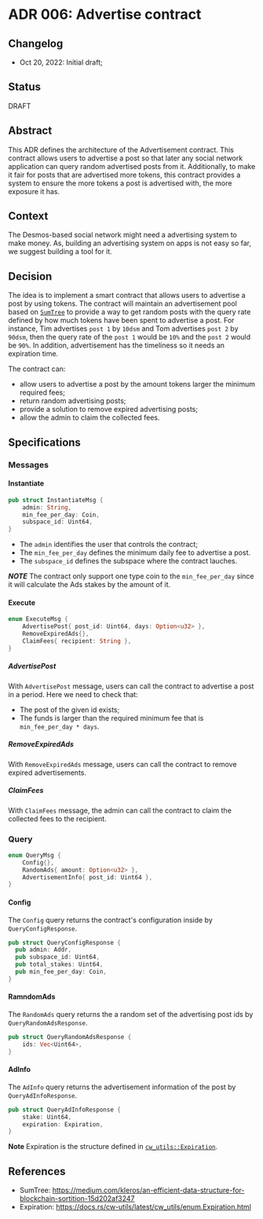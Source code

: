 # ADR 006: Advertise contract

## Changelog

- Oct 20, 2022: Initial draft;

## Status

DRAFT

## Abstract
This ADR defines the architecture of the Advertisement contract. This contract allows users to advertise a post so that later any social network application can query random advertised posts from it.
Additionally, to make it fair for posts that are advertised more tokens, this contract provides a system to ensure the more tokens a post is advertised with, the more exposure it has.

## Context
The Desmos-based social network might need a advertising system to make money. As, building an advertising system on apps is not easy so far, we suggest building a tool for it.

## Decision
The idea is to implement a smart contract that allows users to advertise a post by using tokens. The contract will maintain an advertisement pool based on [`SumTree`](https://medium.com/kleros/an-efficient-data-structure-for-blockchain-sortition-15d202af3247) to provide a way to get random posts with the query rate defined by how much tokens have been spent to advertise a post. For instance, Tim advertises `post 1` by `10dsm` and Tom advertises `post 2` by `90dsm`, then the query rate of the `post 1` would be `10%` and the `post 2` would be `90%`. In addition, advertisement has the timeliness so it needs an expiration time.

The contract can:
* allow users to advertise a post by the amount tokens larger the minimum required fees;
* return random advertising posts;
* provide a solution to remove expired advertising posts;
* allow the admin to claim the collected fees.

## Specifications

### Messages

#### Instantiate
```rust
pub struct InstantiateMsg {
    admin: String,
    min_fee_per_day: Coin,
    subspace_id: Uint64,
}
```

* The `admin` identifies the user that controls the contract;
* The `min_fee_per_day` defines the minimum daily fee to advertise a post.
* The `subspace_id` defines the subspace where the contract lauches.

***NOTE***
The contract only support one type coin to the `min_fee_per_day` since it will calculate the Ads stakes by the amount of it.

#### Execute
```rust
enum ExecuteMsg {
    AdvertisePost{ post_id: Uint64, days: Option<u32> },
    RemoveExpiredAds{},
    ClaimFees{ recipient: String },
}
```

##### AdvertisePost
With `AdvertisePost` message, users can call the contract to advertise a post in a period.
Here we need to check that:
* The post of the given id exists;
* The funds is larger than the required minimum fee that is `min_fee_per_day * days`.

##### RemoveExpiredAds
With `RemoveExpiredAds` message, users can call the contract to remove expired advertisements.

##### ClaimFees
With `ClaimFees` message, the admin can call the contract to claim the collected fees to the recipient.

### Query
```rust
enum QueryMsg {
    Config{},
    RandomAds{ amount: Option<u32> },
    AdvertisementInfo{ post_id: Uint64 },
}
```

#### Config
The `Config` query returns the contract's configuration inside by `QueryConfigResponse`.

```rust
pub struct QueryConfigResponse {
  pub admin: Addr,
  pub subspace_id: Uint64,
  pub total_stakes: Uint64,
  pub min_fee_per_day: Coin,
}
```

#### RamndomAds
The `RandomAds` query returns the a random set of the advertising post ids by `QueryRandomAdsResponse`.

```rust
pub struct QueryRandomAdsResponse {
    ids: Vec<Uint64>,
}
```

#### AdInfo
The `AdInfo` query returns the advertisement information of the post by `QueryAdInfoResponse`.

```rust
pub struct QueryAdInfoResponse {
    stake: Uint64,
    expiration: Expiration,
}
```

**Note**
Expiration is the structure defined in [`cw_utils::Expiration`](https://docs.rs/cw-utils/latest/cw_utils/enum.Expiration.html).

## References
* SumTree: https://medium.com/kleros/an-efficient-data-structure-for-blockchain-sortition-15d202af3247
* Expiration: https://docs.rs/cw-utils/latest/cw_utils/enum.Expiration.html